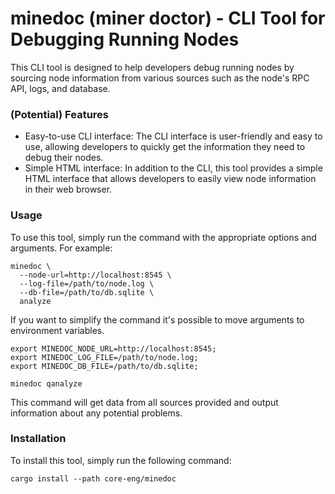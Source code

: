 # minedoc (miner doctor) - CLI Tool for Debugging Running Nodes

This CLI tool is designed to help developers debug running nodes by sourcing node information from various sources such as the node's RPC API, logs, and database.

### (Potential) Features

- Easy-to-use CLI interface: The CLI interface is user-friendly and easy to use, allowing developers to quickly get the information they need to debug their nodes.
- Simple HTML interface: In addition to the CLI, this tool provides a simple HTML interface that allows developers to easily view node information in their web browser.


### Usage

To use this tool, simply run the command with the appropriate options and arguments. For example:

```
minedoc \
  --node-url=http://localhost:8545 \
  --log-file=/path/to/node.log \
  --db-file=/path/to/db.sqlite \
  analyze
```

If you want to simplify the command it's possible to move arguments to environment variables.

```
export MINEDOC_NODE_URL=http://localhost:8545;
export MINEDOC_LOG_FILE=/path/to/node.log;
export MINEDOC_DB_FILE=/path/to/db.sqlite;

minedoc qanalyze
```

This command will get data from all sources provided and output information about any potential problems.

### Installation

To install this tool, simply run the following command:

```
cargo install --path core-eng/minedoc
```
